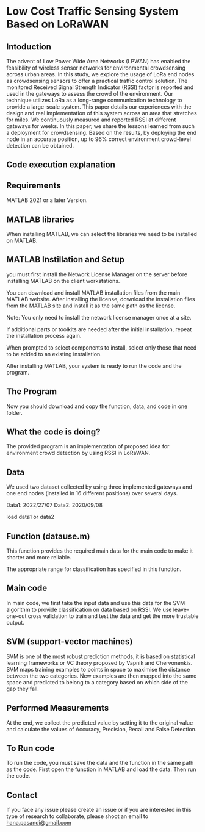 # Low Cost Traffic Sensing System Based on LoRaWAN

## Intoduction

The advent of Low Power Wide Area Networks (LPWAN)
has enabled the feasibility of wireless sensor networks for environmental
crowdsensing across urban areas. In this study,
we explore the usage of LoRa end nodes as crowdsensing
sensors to offer a practical traffic control solution. The monitored
Received Signal Strength Indicator (RSSI) factor is
reported and used in the gateways to assess the crowd of the
environment. Our technique utilizes LoRa as a long-range
communication technology to provide a large-scale system.
This paper details our experiences with the design and real
implementation of this system across an area that stretches
for miles. We continuously measured and reported RSSI at
different gateways for weeks. In this paper, we share the
lessons learned from such a deployment for crowdsensing.
Based on the results, by deploying the end node in an accurate
position, up to 96% correct environment crowd-level
detection can be obtained.


## Code execution explanation


## Requirements

MATLAB 2021 or a later Version.

## MATLAB libraries

When installing MATLAB, we can select the libraries we need to be installed on MATLAB.

## MATLAB Instillation and Setup

you must first install the Network License Manager on the server before installing MATLAB on the client workstations.

You can download and install MATLAB installation files from the main MATLAB website.
After installing the license, download the installation files from the MATLAB site and install it as the same path as the license.

Note: You only need to install the network license manager once at a site.

If additional parts or toolkits are needed after the initial installation, repeat the installation process again.

When prompted to select components to install, select only those that need to be added to an existing installation.

After installing MATLAB, your system is ready to run the code and the program.

## The  Program

Now you should download and copy the function, data, and code in one folder.

## What the code is doing?

The provided program is an implementation of proposed idea for environment crowd detection by using RSSI in LoRaWAN.

## Data
We used two dataset collected by using three implemented gateways and one end nodes (installed in 16 different positions) over several days.

Data1: 2022/27/07
Data2: 2020/09/08

load data1 or data2

## Function (datause.m)

This function provides the required main data for the main code to make it shorter and more reliable.

The appropriate range for classification has specified in this function.

## Main code

In main code, we first take the input data and use this data for the SVM algorithm to provide classification on data based on RSSI. We use leave-one-out cross validation to train and test the data and get the more trustable output.

## SVM (support-vector machines)
SVM is one of the most robust prediction methods, it is based on statistical learning frameworks or VC theory proposed by Vapnik  and Chervonenkis.
SVM maps training examples to points in space to maximise the distance between the two categories. New examples are then mapped into
the same space and predicted to belong to a category based on which side of the gap they fall.  

## Performed Measurements

At the end, we collect the predicted value by setting it to the original value and calculate the values of Accuracy, Precision, Recall and False Detection.

## To Run code

To run the code, you must save the data and the function in the same path as the code. 
First open the function in MATLAB and load the data. Then run the code. 

## Contact

If you face any issue please create an issue or if you are interested in this type of research to collaborate, please shoot an email to hana.pasandi@gmail.com

